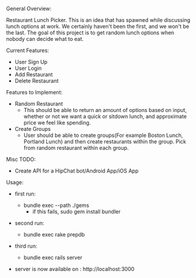 General Overview:

Restaurant Lunch Picker. This is an idea that has spawned while discussing lunch options at work. We certainly haven't been the first, and we won't be the last. The goal of this project is to get random lunch options when nobody can decide what to eat.

Current Features:
* User Sign Up
* User Login
* Add Restaurant
* Delete Restaurant


Features to Implement:

* Random Restaurant
  * This should be able to return an amount of options based on input, whether or not we want a quick or sitdown lunch, and approximate price we feel like spending.
* Create Groups
  * User should be able to create groups(For example Boston Lunch, Portland Lunch) and then create restaurants within the group. Pick from random restaurant within each group.

Misc TODO:
* Create API for a HipChat bot/Android App/iOS App

Usage:
* first run:
  * bundle exec --path ./gems
    * if this fails, sudo gem install bundler
* second run:
  * bundle exec rake prepdb
* third run:
  * bundle exec rails server

* server is now available on : http://localhost:3000
